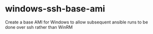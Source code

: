 # windows-ssh-base-ami
Create a base AMI for Windows to allow subsequent ansible runs to be done over ssh rather than WinRM
